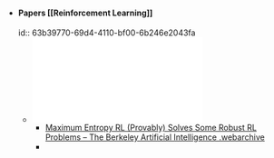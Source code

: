 - #### Papers [[Reinforcement Learning]]
  id:: 63b39770-69d4-4110-bf00-6b246e2043fa
	- ![Maximum Entropy RL (Provably) Solves Some Robust RL Problems.pdf](../assets/Maximum_Entropy_RL_(Provably)_Solves_Some_Robust_RL_Problems_1672677413442_0.pdf)
		- [Maximum Entropy RL (Provably) Solves Some Robust RL Problems – The Berkeley Artificial Intelligence .webarchive](../assets/Maximum_Entropy_RL_(Provably)_Solves_Some_Robust_RL_Problems_–_The_Berkeley_Artificial_Intelligence_1672677418698_0.webarchive)
		-